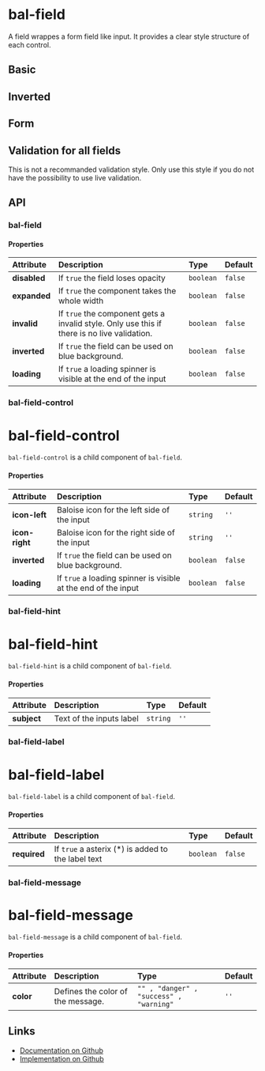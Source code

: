 # bal-field

<!-- START: human documentation top -->

A field wrappes a form field like input. It provides a clear style structure of each control.

<!-- END: human documentation top -->

## Basic

<ClientOnly>  <docs-demo-bal-field-41></docs-demo-bal-field-41></ClientOnly>


## Inverted

<ClientOnly>  <docs-demo-bal-field-42></docs-demo-bal-field-42></ClientOnly>


## Form

<ClientOnly>  <docs-demo-bal-field-43></docs-demo-bal-field-43></ClientOnly>


## Validation for all fields

This is not a recommanded validation style. Only use this style if you do not have the possibility to use live validation.

<ClientOnly>  <docs-demo-bal-field-44></docs-demo-bal-field-44></ClientOnly>



## API

### bal-field

#### Properties

| Attribute    | Description                                                                                 | Type      | Default |
| :----------- | :------------------------------------------------------------------------------------------ | :-------- | :------ |
| **disabled** | If `true` the field loses opacity                                                           | `boolean` | `false` |
| **expanded** | If `true` the component takes the whole width                                               | `boolean` | `false` |
| **invalid**  | If `true` the component gets a invalid style. Only use this if there is no live validation. | `boolean` | `false` |
| **inverted** | If `true` the field can be used on blue background.                                         | `boolean` | `false` |
| **loading**  | If `true` a loading spinner is visible at the end of the input                              | `boolean` | `false` |

### bal-field-control


# bal-field-control

`bal-field-control` is a child component of `bal-field`.


#### Properties

| Attribute      | Description                                                    | Type      | Default |
| :------------- | :------------------------------------------------------------- | :-------- | :------ |
| **icon-left**  | Baloise icon for the left side of the input                    | `string`  | `''`    |
| **icon-right** | Baloise icon for the right side of the input                   | `string`  | `''`    |
| **inverted**   | If `true` the field can be used on blue background.            | `boolean` | `false` |
| **loading**    | If `true` a loading spinner is visible at the end of the input | `boolean` | `false` |

### bal-field-hint


# bal-field-hint

`bal-field-hint` is a child component of `bal-field`.

#### Properties

| Attribute   | Description              | Type     | Default |
| :---------- | :----------------------- | :------- | :------ |
| **subject** | Text of the inputs label | `string` | `''`    |

### bal-field-label


# bal-field-label

`bal-field-label` is a child component of `bal-field`.


#### Properties

| Attribute    | Description                                        | Type      | Default |
| :----------- | :------------------------------------------------- | :-------- | :------ |
| **required** | If `true` a asterix (*) is added to the label text | `boolean` | `false` |

### bal-field-message


# bal-field-message

`bal-field-message` is a child component of `bal-field`.


#### Properties

| Attribute | Description                       | Type                                    | Default |
| :-------- | :-------------------------------- | :-------------------------------------- | :------ |
| **color** | Defines the color of the message. | `"" , "danger" , "success" , "warning"` | `''`    |



<!-- START: human documentation bottom -->

<!-- END: human documentation bottom -->


## Links

* [Documentation on Github](https://github.com/baloise/ui-library/blob/master/docs/src/components/components/bal-field.md)
* [Implementation on Github](https://github.com/baloise/ui-library/blob/master/packages/components/src/components/bal-field)
